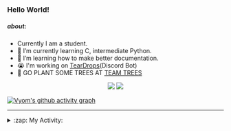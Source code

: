### Hello World!

##### about:
- Currently I am a student.
- 🌱 I’m currently learning C, intermediate Python.
- 🌱 I’m learning how to make better documentation.
- 😭 I'm working on [TearDrops](https://github.com/Vyvy-vi/TearDrops)(Discord Bot)
- 🌱 GO PLANT SOME TREES AT [TEAM TREES](https://teamtrees.org/)

<p align="center">
  <a href="https://twitter.com/Vyvy_viM"><img target="_blank" src="https://img.shields.io/badge/twitter%20@Vyvy_viM-0D95E8?style=for-the-badge&logo=twitter&logoColor=white"/></a> 
  <a href="https://vyvy-vi.github.io/portfolio"><img target="_blank" src="https://img.shields.io/badge/-I%27m_craving_for_open_source-green?style=for-the-badge&logo=github&logoColor=black"/></a> 
</p>

[![Vyom's github activity graph](https://activity-graph.herokuapp.com/graph?username=Vyvy-vi)](https://github.com/ashutosh00710/github-readme-activity-graph)

---
<details>
  <summary>:zap: My Activity:</summary>
  
<!--START_SECTION:waka-->
**I'm a Night 🦉** 

```text
🌞 Morning    40 commits     █░░░░░░░░░░░░░░░░░░░░░░░░   6.43% 
🌆 Daytime    134 commits    █████░░░░░░░░░░░░░░░░░░░░   21.54% 
🌃 Evening    234 commits    █████████░░░░░░░░░░░░░░░░   37.62% 
🌙 Night      214 commits    ████████░░░░░░░░░░░░░░░░░   34.41%

```
📅 **I'm Most Productive on Sunday** 

```text
Monday       69 commits     ██░░░░░░░░░░░░░░░░░░░░░░░   11.09% 
Tuesday      91 commits     ███░░░░░░░░░░░░░░░░░░░░░░   14.63% 
Wednesday    96 commits     ███░░░░░░░░░░░░░░░░░░░░░░   15.43% 
Thursday     83 commits     ███░░░░░░░░░░░░░░░░░░░░░░   13.34% 
Friday       44 commits     █░░░░░░░░░░░░░░░░░░░░░░░░   7.07% 
Saturday     87 commits     ███░░░░░░░░░░░░░░░░░░░░░░   13.99% 
Sunday       152 commits    ██████░░░░░░░░░░░░░░░░░░░   24.44%

```


📊 **This Week I Spent My Time On** 

```text
🔥 Editors: 
Vim                      1 hr 38 mins        █████████████████████████   100.0%

🐱‍💻 Projects: 
discord-bot              1 hr 33 mins        ███████████████████████░░   95.44% 
Unknown Project          4 mins              █░░░░░░░░░░░░░░░░░░░░░░░░   4.56%

```


 Last Updated on 02/09/2021
<!--END_SECTION:waka-->
</details>
